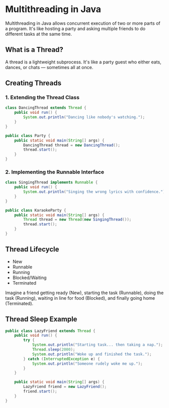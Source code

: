 
# Multithreading in Java

Multithreading in Java allows concurrent execution of two or more parts of a program. It's like hosting a party and asking multiple friends to do different tasks at the same time.

## What is a Thread?
A thread is a lightweight subprocess. It's like a party guest who either eats, dances, or chats — sometimes all at once.

## Creating Threads

### 1. Extending the Thread Class
```java
class DancingThread extends Thread {
    public void run() {
        System.out.println("Dancing like nobody's watching.");
    }
}

public class Party {
    public static void main(String[] args) {
        DancingThread thread = new DancingThread();
        thread.start();
    }
}
```


### 2. Implementing the Runnable Interface
```java
class SingingThread implements Runnable {
    public void run() {
        System.out.println("Singing the wrong lyrics with confidence.");
    }
}

public class KaraokeParty {
    public static void main(String[] args) {
        Thread thread = new Thread(new SingingThread());
        thread.start();
    }
}
```


## Thread Lifecycle
- New
- Runnable
- Running
- Blocked/Waiting
- Terminated

Imagine a friend getting ready (New), starting the task (Runnable), doing the task (Running), waiting in line for food (Blocked), and finally going home (Terminated).

## Thread Sleep Example
```java
public class LazyFriend extends Thread {
    public void run() {
        try {
            System.out.println("Starting task... then taking a nap.");
            Thread.sleep(2000);
            System.out.println("Woke up and finished the task.");
        } catch (InterruptedException e) {
            System.out.println("Someone rudely woke me up.");
        }
    }

    public static void main(String[] args) {
        LazyFriend friend = new LazyFriend();
        friend.start();
    }
}
```

